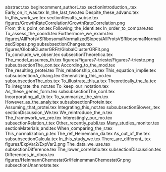abstract.tex
begincomment_authorL.tex
sectionIntroduction_.tex
Early_on_it_was.tex
In_the_last_two.tex
Despite_these_advanc.tex
In_this_work_we.tex
sectionResults_subse.tex
figures/GrowthRateCorrelation/GrowthRateCorrelation.png
From_this_point_on.tex
Following_the_identi.tex
In_order_to_compare.tex
To_assess_the_coordi.tex
Furthermore_we_exami.tex
figures/AllProtsVSRibosomalNormalizedSlopes/AllProtsVSRibosomalNormalizedSlopes.png
subsubsectionChanges.tex
figures/GlobalClusterGRFit/GlobalClusterGRFit.png
To_conclude_we_obser.tex
subsectionTheoretica.tex
The_model_assumes_th.tex
figures/Figures7-trieste/Figures7-trieste.png
subsubsectionThe_con.tex
According_to_the_mod.tex
The_resulting_protei.tex
This_relationship_ca.tex
This_equation_implie.tex
subsubsectionA_chang.tex
Generalizing_this_no.tex
subsubsectionThe_obs.tex
To_illustrate_this_a.tex
Theoretically_the_fa.tex
To_integrate_the_not.tex
To_keep_our_notation.tex
As_these_genes_form.tex
subsubsectionThe_con1.tex
Incorporating_all_th.tex
To_summarize_the_sim.tex
However_as_the_analy.tex
subsubsectionProtein.tex
Assuming_that_protei.tex
Integrating_this_not.tex
subsubsectionSlower_.tex
sectionDiscussion_We.tex
We_reintroduce_the_n.tex
The_framework_we_pre.tex
Interestingly_our_mo.tex
subsectionRelation_t.tex
Other_recently_publi.tex
Many_studies_monitor.tex
sectionMaterials_and.tex
When_comparing_the_r.tex
This_normalization_p.tex
The_ref_Heinemann_da.tex
As_out_of_the.tex
subsubsectionCalcula.tex
In_this_study_we.tex
There_are_different_.tex
figures/ExpVar2/ExpVar2.png
The_data_we_use.tex
subsectionDifference.tex
The_lower_correlatio.tex
subsectionDiscussion.tex
Differences_in_ribos.tex
figures/HeinmannChemostatGr/HeinemmanChemostatGr.png
subsectionUnannotate.tex
